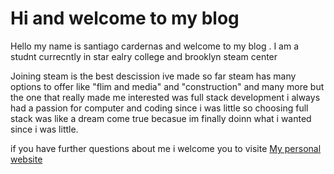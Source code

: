 # Hi and welcome to my blog 

Hello my name is santiago cardernas and welcome to my blog . I am a studnt currecntly in star ealry college and brooklyn steam center

Joining steam is the best descission ive made so far steam has many options to offer like "flim and media" and "construction" and many more but the one that really made me interested was full stack development i always had a passion for computer and coding since i was little so choosing full stack was like a dream come true becasue im finally doinn what i wanted since i was little.

if you have further questions about me i welcome you to visite 
[My personal website](https://lawandorder4.github.io) 